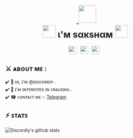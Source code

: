 <h1 align="center">&nbsp;<a href="http://techiesneh.rf.gd"> <img src="https://image.flaticon.com/icons/png/512/781/781100.png" width="55px"> </a> <br><img src="https://rawcdn.githack.com/techiesneh/techiesneh/5964cb49893f3e30b83f23502af802c2608b097f/tenor.gif" width="40px"> ι'м ѕαкѕнαм <img src="https://rawcdn.githack.com/techiesneh/techiesneh/5964cb49893f3e30b83f23502af802c2608b097f/tenor.gif" width="40px"> </h1> 

<p align='center'> 
<a href="https://twitter.com/PirityWasHere"><img height="25" src="https://img.shields.io/badge/twitter-%231DA1F2.svg?&style=for-the-badge&logo=twitter&logoColor=white"></a>&nbsp;&nbsp;
<a href="https://discord.gg/BA7Nvw7T8Q"><img height="25" src="https://img.shields.io/badge/join discord-%23ffffff.svg?&style=for-the-badge&logo=discord&logoColor=blue"></a>&nbsp;&nbsp; 
<a href="https://skymedia.eu.org"><img height="25" src="https://img.shields.io/badge/Website-%23354230.svg?&style=for-the-badge&logo=medium&logoColor=white"></a>&nbsp;&nbsp;
</p>

## ⚔️ ᴀʙᴏᴜᴛ ᴍᴇ : <br>

✔️ 👋 ʜɪ, ɪ’ᴍ @ᴅɪꜱᴄᴏʀᴅɪʏ .<br>
✔️ 👀 ɪ’ᴍ ɪɴᴛᴇʀᴇꜱᴛᴇᴅ ɪɴ ᴄʀᴀᴄᴋɪɴɢ .<br>
✔️ ☎ ᴄᴏɴᴛᴀᴄᴛ ᴍᴇ :- <a href="https://t.me/OshekherO">Telegram</a><br>

## ⚡️ ꜱᴛᴀᴛꜱ 

![Discordiy's github stats](https://github-stats-alpha.vercel.app/api/?username=discordiy)
